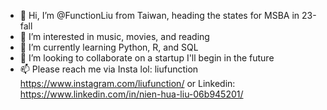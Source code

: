 - 👋 Hi, I’m @FunctionLiu from Taiwan, heading the states for MSBA in 23-fall 
- 👀 I’m interested in music, movies, and reading
- 🌱 I’m currently learning Python, R, and SQL
- 💞️ I’m looking to collaborate on a startup I'll begin in the future
- 📫 Please reach me via Insta lol: liufunction https://www.instagram.com/liufunction/
      or Linkedin: https://www.linkedin.com/in/nien-hua-liu-06b945201/

<!---
FunctionLiu/FunctionLiu is a ✨ special ✨ repository because its `README.md` (this file) appears on your GitHub profile.
You can click the Preview link to take a look at your changes.
--->
